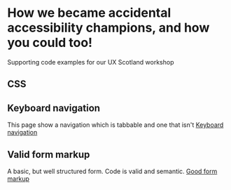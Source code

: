 # How we became accidental accessibility champions, and how you could too!
Supporting code examples for our UX Scotland workshop

## CSS

## Keyboard navigation
This page show a navigation which is tabbable and one that isn't
[Keyboard navigation](https://gbbns.github.io/ux-scotland-2018.github.io/02-keyboard/01-keyboard-nav.html)

## Valid form markup
A basic, but well structured form. Code is valid and semantic.
[Good form markup](https://gbbns.github.io/ux-scotland-2018.github.io/03-valid/01-good-markup.html)

